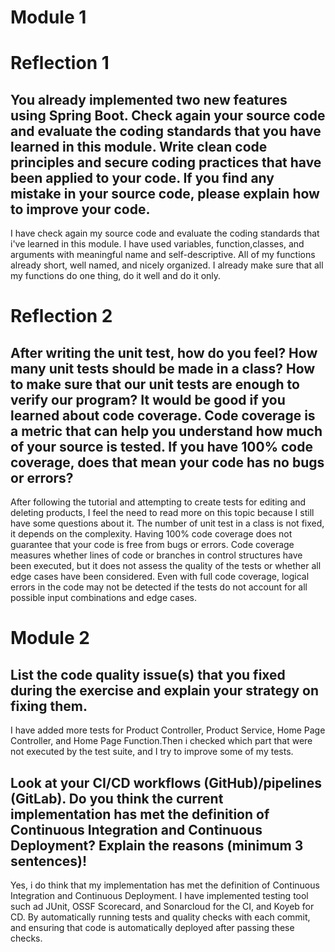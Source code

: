 # Module 1

# Reflection 1

 ## You already implemented two new features using Spring Boot. Check again your source code and evaluate the coding standards that you have learned in this module. Write clean code principles and secure coding practices that have been applied to your code.  If you find any mistake in your source code, please explain how to improve your code. 

I have check again my source code and evaluate the coding standards that i've learned in this module. I have used variables, function,classes, and arguments with meaningful name and self-descriptive. All of my functions already short, well named, and nicely organized. I already make sure that all my functions do one thing, do it well and do it only.


# Reflection 2

 ## After writing the unit test, how do you feel? How many unit tests should be made in a class? How to make sure that our unit tests are enough to verify our program? It would be good if you learned about code coverage. Code coverage is a metric that can help you understand how much of your source is tested. If you have 100% code coverage, does that mean your code has no bugs or errors?

After following the tutorial and attempting to create tests for editing and deleting products, I feel the need to read more on this topic because I still have some questions about it. The number of unit test in a class is not fixed, it depends on the complexity.  Having 100% code coverage does not guarantee that your code is free from bugs or errors. Code coverage measures whether lines of code or branches in control structures have been executed, but it does not assess the quality of the tests or whether all edge cases have been considered. Even with full code coverage, logical errors in the code may not be detected if the tests do not account for all possible input combinations and edge cases.

# Module 2

 ## List the code quality issue(s) that you fixed during the exercise and explain your strategy on fixing them.
I have added more tests for Product Controller, Product Service, Home Page Controller, and Home Page Function.Then i checked which part that were not executed by the test suite, and I try to improve some of my tests.


 ## Look at your CI/CD workflows (GitHub)/pipelines (GitLab). Do you think the current implementation has met the definition of Continuous Integration and Continuous Deployment? Explain the reasons (minimum 3 sentences)!
Yes, i do think that my implementation has met the definition of Continuous Integration and Continuous Deployment. I have implemented testing tool such ad JUnit, OSSF Scorecard, and Sonarcloud for the CI,  and Koyeb for CD. By automatically running tests and quality checks with each commit, and ensuring that code is automatically deployed after passing these checks. 



